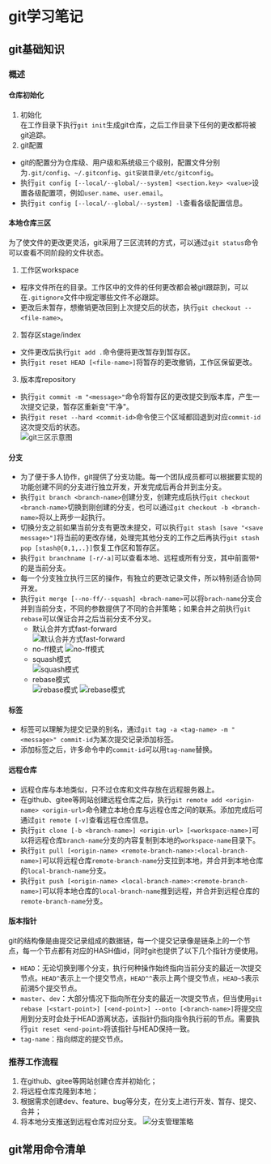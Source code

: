 # git学习笔记

## git基础知识

### 概述

#### 仓库初始化
1. 初始化  
在工作目录下执行`git init`生成git仓库，之后工作目录下任何的更改都将被git追踪。
2. git配置  
- git的配置分为仓库级、用户级和系统级三个级别，配置文件分别为`.git/config`、`~/.gitconfig`、`git安装目录/etc/gitconfig`。  
- 执行`git config [--local/--global/--system] <section.key> <value>`设置各级配置项，例如`user.name`、`user.email`。  
- 执行`git config [--local/--global/--system] -l`查看各级配置信息。  

#### 本地仓库三区
为了使文件的更改更灵活，git采用了三区流转的方式，可以通过`git status`命令可以查看不同阶段的文件状态。  
1. 工作区workspace  
- 程序文件所在的目录。工作区中的文件的任何更改都会被git跟踪到，可以在`.gitignore`文件中规定哪些文件不必跟踪。  
- 更改后未暂存，想撤销更改回到上次提交后的状态，执行`git checkout -- <file-name>`。  
2. 暂存区stage/index  
- 文件更改后执行`git add .`命令便将更改暂存到暂存区。  
- 执行`git reset HEAD [<file-name>]`将暂存的更改撤销，工作区保留更改。  
3. 版本库repository  
- 执行`git commit -m "<message>"`命令将暂存区的更改提交到版本库，产生一次提交记录，暂存区重新变"干净"。  
- 执行`git reset --hard <commit-id>`命令使三个区域都回退到对应`commit-id`这次提交后的状态。  
![git三区示意图](./imgs/git-zone.png)

#### 分支
- 为了便于多人协作，git提供了分支功能。每一个团队成员都可以根据要实现的功能创建不同的分支进行独立开发，开发完成后再合并到主分支。  
- 执行`git branch <branch-name>`创建分支，创建完成后执行`git checkout <branch-name>`切换到刚创建的分支，也可以通过`git checkout -b <branch-name>`将以上两步一起执行。  
- 切换分支之前如果当前分支有更改未提交，可以执行`git stash [save "<save message>"]`将当前的更改存储，处理完其他分支的工作之后再执行`git stash pop [stash@{0,1,..}]`恢复工作区和暂存区。  
- 执行`git branchname [-r/-a]`可以查看本地、远程或所有分支，其中前面带`*`的是当前分支。  
- 每一个分支独立执行三区的操作，有独立的更改记录文件，所以特别适合协同开发。  
- 执行`git merge [--no-ff/--squash] <brach-name>`可以将`brach-name`分支合并到当前分支，不同的参数提供了不同的合并策略；如果合并之前执行`git rebase`可以保证合并之后当前分支不分叉。 
  - 默认合并方式fast-forward  
![默认合并方式fast-forward](./imgs/gitmerge-ff.gif)  
  - no-ff模式
![no-ff模式](./imgs/gitmerge-noff.gif) 
  - squash模式  
![squash模式](./imgs/gitmerge-squash.gif)  
  - rebase模式  
![rebase模式](./imgs/gitmerge-rebase1.png) 
![rebase模式](./imgs/gitmerge-rebase2.png)


#### 标签
- 标签可以理解为提交记录的别名，通过`git tag -a <tag-name> -m "<message>" commit-id`为某次提交记录添加标签。  
- 添加标签之后，许多命令中的`commit-id`可以用`tag-name`替换。  

#### 远程仓库
- 远程仓库与本地类似，只不过仓库和文件存放在远程服务器上。  
- 在github、gitee等网站创建远程仓库之后，执行`git remote add <origin-name> <origin-url>`命令建立本地仓库与远程仓库之间的联系。添加完成后可通过`git remote [-v]`查看远程仓库信息。  
- 执行`git clone [-b <branch-name>] <origin-url> [<workspace-name>]`可以将远程仓库`branch-name`分支的内容复制到本地的`workspace-name`目录下。  
- 执行`git pull [<origin-name> <remote-branch-name>:<local-branch-name>]`可以将远程仓库`remote-branch-name`分支拉到本地，并合并到本地仓库的`local-branch-name`分支。  
- 执行`git push [<origin-name> <local-branch-name>:<remote-branch-name>]`可以将本地仓库的`local-branch-name`推到远程，并合并到远程仓库的`remote-branch-name`分支。  

#### 版本指针
git的结构像是由提交记录组成的数据链，每一个提交记录像是链条上的一个节点，每一个节点都有对应的HASH值id，同时git也提供了以下几个指针方便使用。
- `HEAD`：无论切换到哪个分支，执行何种操作始终指向当前分支的最近一次提交节点。`HEAD^`表示上一个提交节点，`HEAD^^`表示上两个提交节点，`HEAD~5`表示前溯5个提交节点。
- `master`、`dev`：大部分情况下指向所在分支的最近一次提交节点，但当使用`git rebase [<start-point>] [<end-point>] --onto [<branch-name>]`将提交应用到分支时会处于HEAD游离状态，该指针仍指向指令执行前的节点。需要执行`git reset <end-point>`将该指针与HEAD保持一致。
- `tag-name`：指向绑定的提交节点。

### 推荐工作流程
1. 在github、gitee等网站创建仓库并初始化；  
2. 将远程仓库克隆到本地；  
3. 根据需求创建dev、feature、bug等分支，在分支上进行开发、暂存、提交、合并；  
4. 将本地分支推送到远程仓库对应分支。
![分支管理策略](./imgs/git-branchstrategy.png)

## git常用命令清单